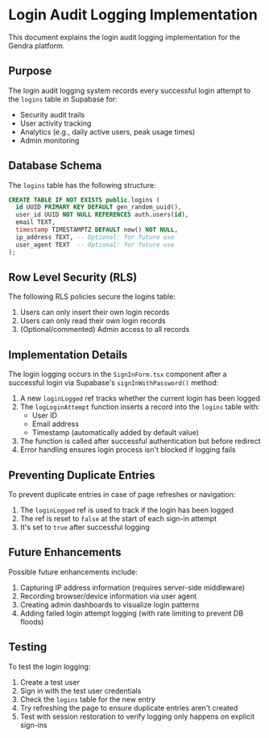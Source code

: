 # Login Audit Logging Implementation

This document explains the login audit logging implementation for the Gendra platform.

## Purpose

The login audit logging system records every successful login attempt to the `logins` table in Supabase for:

- Security audit trails
- User activity tracking
- Analytics (e.g., daily active users, peak usage times)
- Admin monitoring

## Database Schema

The `logins` table has the following structure:

```sql
CREATE TABLE IF NOT EXISTS public.logins (
  id UUID PRIMARY KEY DEFAULT gen_random_uuid(),
  user_id UUID NOT NULL REFERENCES auth.users(id),
  email TEXT,
  timestamp TIMESTAMPTZ DEFAULT now() NOT NULL,
  ip_address TEXT, -- Optional: for future use
  user_agent TEXT  -- Optional: for future use
);
```

## Row Level Security (RLS)

The following RLS policies secure the logins table:

1. Users can only insert their own login records
2. Users can only read their own login records
3. (Optional/commented) Admin access to all records

## Implementation Details

The login logging occurs in the `SignInForm.tsx` component after a successful login via Supabase's `signInWithPassword()` method:

1. A new `loginLogged` ref tracks whether the current login has been logged
2. The `logLoginAttempt` function inserts a record into the `logins` table with:
   - User ID 
   - Email address
   - Timestamp (automatically added by default value)
3. The function is called after successful authentication but before redirect
4. Error handling ensures login process isn't blocked if logging fails

## Preventing Duplicate Entries

To prevent duplicate entries in case of page refreshes or navigation:

1. The `loginLogged` ref is used to track if the login has been logged
2. The ref is reset to `false` at the start of each sign-in attempt
3. It's set to `true` after successful logging

## Future Enhancements

Possible future enhancements include:

1. Capturing IP address information (requires server-side middleware)
2. Recording browser/device information via user agent
3. Creating admin dashboards to visualize login patterns
4. Adding failed login attempt logging (with rate limiting to prevent DB floods)

## Testing

To test the login logging:

1. Create a test user
2. Sign in with the test user credentials
3. Check the `logins` table for the new entry
4. Try refreshing the page to ensure duplicate entries aren't created
5. Test with session restoration to verify logging only happens on explicit sign-ins 